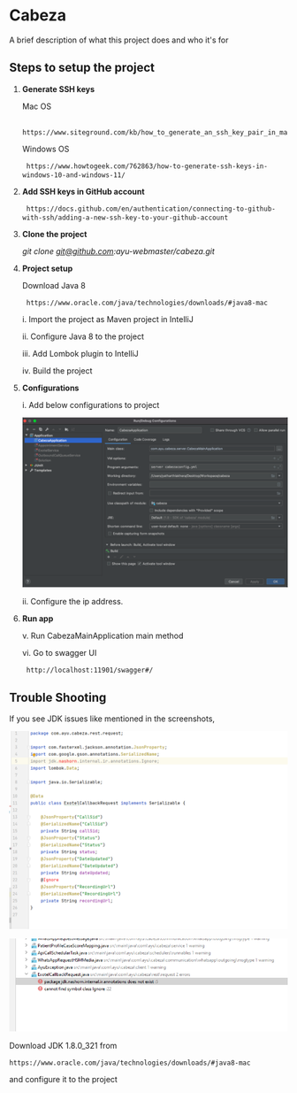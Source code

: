 # Cabeza

A brief description of what this project does and who it's for

## Steps to setup the project

1. **Generate SSH keys**

    Mac OS

        https://www.siteground.com/kb/how_to_generate_an_ssh_key_pair_in_mac_os/

    Windows OS

        https://www.howtogeek.com/762863/how-to-generate-ssh-keys-in-windows-10-and-windows-11/


2. **Add SSH keys in GitHub account**

        https://docs.github.com/en/authentication/connecting-to-github-with-ssh/adding-a-new-ssh-key-to-your-github-account

3. **Clone the project**

    *git clone git@github.com:ayu-webmaster/cabeza.git*
    
4. **Project setup**

    Download Java 8
    
        https://www.oracle.com/java/technologies/downloads/#java8-mac

    i.  Import the project as Maven project in IntelliJ

    ii. Configure Java 8 to the project

    iii. Add Lombok plugin to IntelliJ

    iv. Build the project

5. **Configurations**    
    
    i. Add below configurations to project
    
    ![](streams/runconfig.png)
    
    ii. Configure the ip address.

6. **Run app**    

    v. Run CabezaMainApplication main method

    vi. Go to swagger UI

        http://localhost:11901/swagger#/


 ## Trouble Shooting  


If you see JDK issues like mentioned in the screenshots,


![](streams/error.PNG)

![](streams/error2.PNG)


 Download JDK 1.8.0_321 from 

    https://www.oracle.com/java/technologies/downloads/#java8-mac

and configure it to the project
